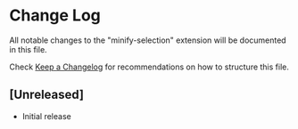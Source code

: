 # Change Log

All notable changes to the "minify-selection" extension will be documented in this file.

Check [Keep a Changelog](http://keepachangelog.com/) for recommendations on how to structure this file.

## [Unreleased]

- Initial release